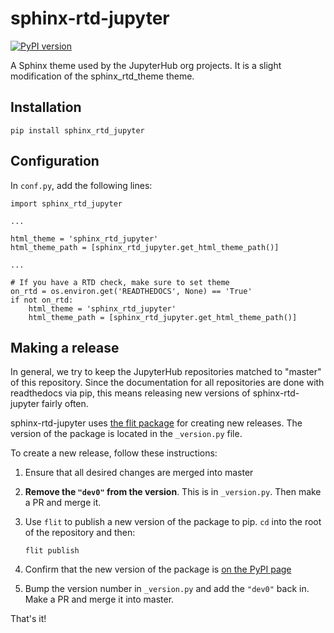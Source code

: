 # sphinx-rtd-jupyter

[![PyPI version](https://badge.fury.io/py/sphinx_rtd_jupyter.svg)](https://pypi.org/project/sphinx_rtd_jupyter/)

A Sphinx theme used by the JupyterHub org projects. It is a slight modification
of the sphinx_rtd_theme theme.

## Installation

```
pip install sphinx_rtd_jupyter
```

## Configuration

In `conf.py`, add the following lines:

```
import sphinx_rtd_jupyter

...

html_theme = 'sphinx_rtd_jupyter'
html_theme_path = [sphinx_rtd_jupyter.get_html_theme_path()]

...

# If you have a RTD check, make sure to set theme
on_rtd = os.environ.get('READTHEDOCS', None) == 'True'
if not on_rtd:
    html_theme = 'sphinx_rtd_jupyter'
    html_theme_path = [sphinx_rtd_jupyter.get_html_theme_path()]
```

## Making a release

In general, we try to keep the JupyterHub repositories matched to "master" of
this repository. Since the documentation for all repositories are done with
readthedocs via pip, this means releasing new versions of sphinx-rtd-jupyter
fairly often.

sphinx-rtd-jupyter uses [the flit package](https://flit.readthedocs.io/en/latest)
for creating new releases. The version of the package is located in the `_version.py` file.

To create a new release, follow these instructions:

1. Ensure that all desired changes are merged into master
2. **Remove the `"dev0"` from the version**. This is in `_version.py`. Then make a
   PR and merge it.
3. Use `flit` to publish a new version of the package to pip. `cd` into the root
   of the repository and then:

   ```
   flit publish
   ```
4. Confirm that the new version of the package is [on the PyPI page](https://pypi.org/project/sphinx_rtd_jupyter/)
5. Bump the version number in `_version.py` and add the `"dev0"` back in.
   Make a PR and merge it into master.

That's it!